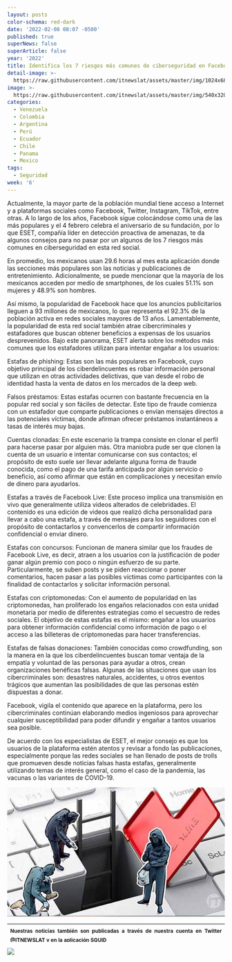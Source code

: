 ```yaml
---
layout: posts
color-schema: red-dark
date: '2022-02-08 08:07 -0500'
published: true
superNews: false
superArticle: false
year: '2022'
title: Identifica los 7 riesgos más comunes de ciberseguridad en Facebook
detail-image: >-
  https://raw.githubusercontent.com/itnewslat/assets/master/img/1024x680/Brecha-Seguridad-g.jpg
image: >-
  https://raw.githubusercontent.com/itnewslat/assets/master/img/540x320/Brecha-Seguridad-p.jpg
categories:
  - Venezuela
  - Colombia
  - Argentina
  - Perú
  - Ecuador
  - Chile
  - Panama
  - Mexico
tags:
  - Seguridad
week: '6'
---
```

Actualmente, la mayor parte de la población mundial tiene acceso a Internet y a plataformas sociales como Facebook, Twitter, Instagram, TikTok, entre otras. A lo largo de los años, Facebook sigue colocándose como una de las más populares y el 4 febrero celebra el aniversario de su fundación, por lo que ESET, compañía líder en detección proactiva de amenazas, te da algunos consejos para no pasar por un algunos de los 7 riesgos más comunes en ciberseguridad en esta red social.
 
En promedio, los mexicanos usan 29.6 horas al mes esta aplicación donde las secciones más populares son las noticias y publicaciones de entretenimiento. Adicionalmente, se puede mencionar que la mayoría de los mexicanos acceden por medio de smartphones, de los cuales 51.1% son mujeres y 48.9% son hombres.
 
Así mismo, la popularidad de Facebook hace que los anuncios publicitarios lleguen a 93 millones de mexicanos, lo que representa el 92.3% de la población activa en redes sociales mayores de 13 años. Lamentablemente, la popularidad de esta red social también atrae cibercriminales y estafadores que buscan obtener beneficios a expensas de los usuarios desprevenidos. Bajo este panorama, ESET alerta sobre los métodos más comunes que los estafadores utilizan para intentar engañar a los usuarios:
 
Estafas de phishing: Estas son las más populares en Facebook, cuyo objetivo principal de los ciberdelincuentes es robar información personal que utilizan en otras actividades delictivas, que van desde el robo de identidad hasta la venta de datos en los mercados de la deep web.
 
Falsos préstamos: Estas estafas ocurren con bastante frecuencia en la popular red social y son fáciles de detectar. Este tipo de fraude comienza con un estafador que comparte publicaciones o envían mensajes directos a las potenciales víctimas, donde afirman ofrecer préstamos instantáneos a tasas de interés muy bajas.
 
Cuentas clonadas: En este escenario la trampa consiste en clonar el perfil para hacerse pasar por alguien más. Otra maniobra pude ser que clonen la cuenta de un usuario e intentar comunicarse con sus contactos; el propósito de esto suele ser llevar adelante alguna forma de fraude conocida, como el pago de una tarifa anticipada por algún servicio o beneficio, así como afirmar que están en complicaciones y necesitan envío de dinero para ayudarlos.
 
Estafas a través de Facebook Live: Este proceso implica una transmisión en vivo que generalmente utiliza videos alterados de celebridades. El contenido es una edición de videos que realizó dicha personalidad para llevar a cabo una estafa, a través de mensajes para los seguidores con el propósito de contactarlos y convencerlos de compartir información confidencial o enviar dinero.
 
Estafas con concursos:  Funcionan de manera similar que los fraudes de Facebook Live, es decir, atraen a los usuarios con la justificación de poder ganar algún premio con poco o ningún esfuerzo de su parte. Particularmente, se suben posts y se piden reaccionar o poner comentarios, hacen pasar a las posibles víctimas como participantes con la finalidad de contactarlos y solicitar información personal.
 
Estafas con criptomonedas: Con el aumento de popularidad en las criptomonedas, han proliferado los engaños relacionados con esta unidad monetaria por medio de diferentes estrategias como el secuestro de redes sociales. El objetivo de estas estafas es el mismo: engañar a los usuarios para obtener información confidencial como información de pago o el acceso a las billeteras de criptomonedas para hacer transferencias.
 
Estafas de falsas donaciones: También conocidas como crowdfunding, son la manera en la que los ciberdelincuentes buscan tomar ventaja de la empatía y voluntad de las personas para ayudar a otros, crean organizaciones benéficas falsas. Algunas de las situaciones que usan los cibercriminales son: desastres naturales, accidentes, u otros eventos trágicos que aumentan las posibilidades de que las personas estén dispuestas a donar.
 
Facebook, vigila el contenido que aparece en la plataforma, pero los cibercriminales continúan elaborando medios ingeniosos para aprovechar cualquier susceptibilidad para poder difundir y engañar a tantos usuarios sea posible.
 
De acuerdo con los especialistas de ESET, el mejor consejo es que los usuarios de la plataforma estén atentos y revisar a fondo las publicaciones, especialmente porque las redes sociales se han llenado de posts de trolls que promueven desde noticias falsas hasta estafas, generalmente utilizando temas de interés general, como el caso de la pandemia, las vacunas o las variantes de COVID-19.

![](https://raw.githubusercontent.com/itnewslat/assets/master/img/540x320/Brecha-Seguridad-p.jpg)

<table style="height: 42px;" width="569">
<tbody>
<tr>
<td style="text-align: justify;"><sub><strong>Nuestras noticias también son publicadas a través de nuestra cuenta en Twitter <a href="https://twitter.com/itnewslat?lang=es">@ITNEWSLAT</a> y en la aplicación <a href="https://squidapp.co/en/">SQUID</a></strong></sub></td>
</tr>
</tbody>
</table>

<img src="https://tracker.metricool.com/c3po.jpg?hash=56f88a41e39ab42c063cc51676587a04"/>